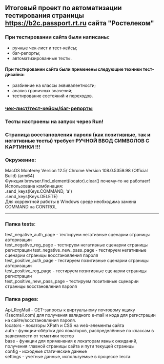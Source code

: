 ##  Итоговый проект по автоматизации тестирования страницы https://b2c.passport.rt.ru сайта "Ростелеком"

### При тестировании сайта были написаны:
- ручные чек-лист и тест-кейсы;
- баг-репорты;
- автоматизированные тесты.

#### При тестировании сайта были применены следующие техники тест-дизайна:
- разбиение на классы эквивалентности;
- анализ граничных значений;
- тестирование состояний и переходов.

### [чек-лист/тест-кейсы/баг-репорты](https://1drv.ms/x/s!Al0mMJVTqsVNgwzQIcgb8DBeCcKa?e=uMrYMa)
### Тесты настроены на запуск через Run! 
### Страница восстановления пароля (как позитивные, так и негативные тесты) требует РУЧНОЙ ВВОД СИМВОЛОВ С КАРТИНКИ !!!

### Окружение: 
MacOS Monterey Version 12.5/ Chrome Version 108.0.5359.98 (Official Build) (arm64)   
Функция browser.find_element(locator).clear() почему-то не работает!   
Использована комбинация:   
.send_keys(Keys.COMMAND, 'a')   
.send_keys(Keys.DELETE)   
Для корректной работы в Windows среде необходима замена COMMAND на CONTROL

---------------------
### Папка tests: 
test_negative_auth_page - тестируем негативные сценарии страницы авторизации   
test_negative_reg_page - тестируем негативные сценарии страницы регистрации test_negative_new_pass_page - тестируем негативные сценарии страницы восстановления пароля   
test_positive_auth_page - тестируем позитивные сценарии страницы авторизации   
test_positive_reg_page - тестируем позитивные сценарии страницы регистрации   
test_positive_new_pass_page - тестируем позитивные сценарии страницы восстановления пароля

### Папка pages: 
Api_RegMail - GET-запросы к виртуальному почтовому ящику (1secmail.com) для получения валидного 
e-mail и кода для регистрации на сайте/восстановления пароля.   
locators - локаторы XPath и CSS на web-элементы сайта   
auth - функции-обёртки для локаторов, распределённые по классам в зависимости от тематики тестов   
base - функции для применения к локаторам явных ожиданий, получения главной страницы сайта и пути текущей страницы   
config - исходные статические данные   
settings - учетные данные, используемые в процессе теста
